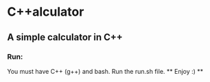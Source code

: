 # C++alculator
## A simple calculator in C++
### Run:
You must have C++ (g++) and bash.
Run the run.sh file.
** Enjoy :) **
